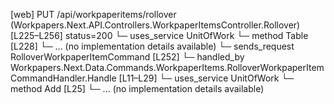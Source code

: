 [web] PUT /api/workpaperitems/rollover  (Workpapers.Next.API.Controllers.WorkpaperItemsController.Rollover)  [L225–L256] status=200
  └─ uses_service UnitOfWork
    └─ method Table [L228]
      └─ ... (no implementation details available)
  └─ sends_request RolloverWorkpaperItemCommand [L252]
    └─ handled_by Workpapers.Next.Data.Commands.WorkpaperItems.RolloverWorkpaperItemCommandHandler.Handle [L11–L29]
      └─ uses_service UnitOfWork
        └─ method Add [L25]
          └─ ... (no implementation details available)

